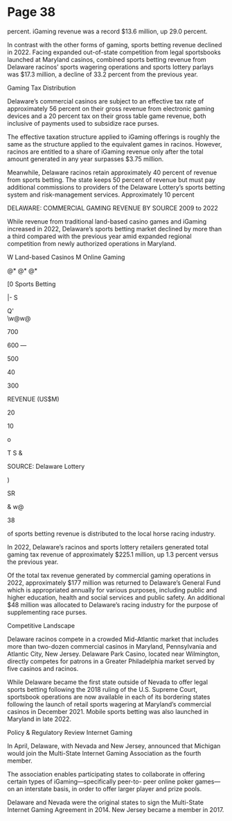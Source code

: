 # Page 38

percent. iGaming revenue was a record $13.6 million, up
29.0 percent.

In contrast with the other forms of gaming, sports betting
revenue declined in 2022. Facing expanded out-of-state
competition from legal sportsbooks launched at Maryland
casinos, combined sports betting revenue from Delaware
racinos’ sports wagering operations and sports lottery
parlays was $17.3 million, a decline of 33.2 percent from
the previous year.

Gaming Tax Distribution

Delaware’s commercial casinos are subject to an effective
tax rate of approximately 56 percent on their gross revenue
from electronic gaming devices and a 20 percent tax on
their gross table game revenue, both inclusive of payments
used to subsidize race purses.

The effective taxation structure applied to iGaming
offerings is roughly the same as the structure applied to
the equivalent games in racinos. However, racinos are
entitled to a share of iGaming revenue only after the total
amount generated in any year surpasses $3.75 million.

Meanwhile, Delaware racinos retain approximately 40
percent of revenue from sports betting. The state keeps 50
percent of revenue but must pay additional commissions to
providers of the Delaware Lottery’s sports betting system
and risk-management services. Approximately 10 percent

DELAWARE: COMMERCIAL GAMING REVENUE BY SOURCE
2009 to 2022

While revenue from traditional land-based casino games
and iGaming increased in 2022, Delaware’s sports betting
market declined by more than a third compared with the
previous year amid expanded regional competition from
newly authorized operations in Maryland.

W Land-based Casinos M Online Gaming

@* @* @*

[0 Sports Betting

|-
S

Q'\
\w@w@

700

600 —

500

40

>

300

REVENUE (US$M)

20

>

10

>

o

T
S
&

SOURCE: Delaware Lottery

)

SR

& w@

38

of sports betting revenue is distributed to the local horse
racing industry.

In 2022, Delaware’s racinos and sports lottery retailers
generated total gaming tax revenue of approximately
$225.1 million, up 1.3 percent versus the previous year.

Of the total tax revenue generated by commercial gaming
operations in 2022, approximately $177 million was
returned to Delaware’s General Fund which is appropriated
annually for various purposes, including public and higher
education, health and social services and public safety. An
additional $48 million was allocated to Delaware’s racing
industry for the purpose of supplementing race purses.

Competitive Landscape

Delaware racinos compete in a crowded Mid-Atlantic
market that includes more than two-dozen commercial
casinos in Maryland, Pennsylvania and Atlantic City, New
Jersey. Delaware Park Casino, located near Wilmington,
directly competes for patrons in a Greater Philadelphia
market served by five casinos and racinos.

While Delaware became the first state outside of Nevada
to offer legal sports betting following the 2018 ruling of
the U.S. Supreme Court, sportsbook operations are now
available in each of its bordering states following the
launch of retail sports wagering at Maryland’s commercial
casinos in December 2021. Mobile sports betting was also
launched in Maryland in late 2022.

Policy & Regulatory Review
Internet Gaming

In April, Delaware, with Nevada and New Jersey,
announced that Michigan would join the Multi-State
Internet Gaming Association as the fourth member.

The association enables participating states to collaborate
in offering certain types of iGaming—specifically peer-to-
peer online poker games—on an interstate basis, in order
to offer larger player and prize pools.

Delaware and Nevada were the original states to sign the
Multi-State Internet Gaming Agreement in 2014. New
Jersey became a member in 2017.
